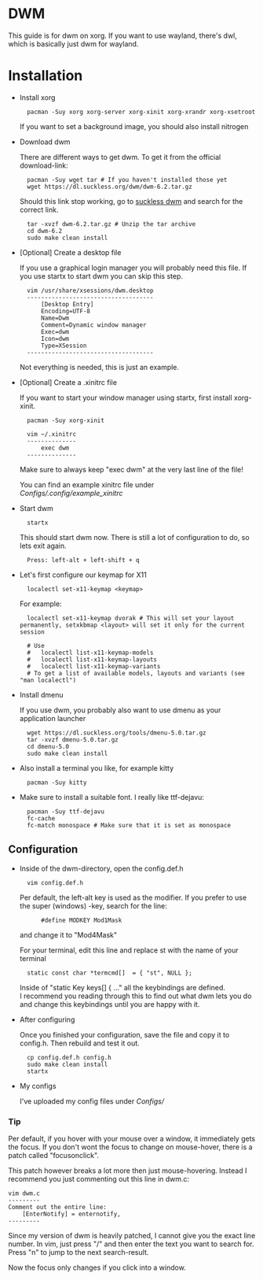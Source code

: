 # DWM

This guide is for dwm on xorg. If you want to use wayland, there's dwl, which is basically just dwm for wayland.

# Installation

* Install xorg

		pacman -Suy xorg xorg-server xorg-xinit xorg-xrandr xorg-xsetroot
		
	If you want to set a background image, you should also install nitrogen
	
* Download dwm

	There are different ways to get dwm. To get it from the official download-link:
	
		pacman -Suy wget tar # If you haven't installed those yet
		wget https://dl.suckless.org/dwm/dwm-6.2.tar.gz
		
	Should this link stop working, go to [suckless dwm](https://dwm.suckless.org/) and search for the correct link.
	
		tar -xvzf dwm-6.2.tar.gz # Unzip the tar archive
		cd dwm-6.2
		sudo make clean install
	
* [Optional] Create a desktop file

	If you use a graphical login manager you will probably need this file. If you use startx to start dwm you can skip this step.
	
		vim /usr/share/xsessions/dwm.desktop
		------------------------------------
			[Desktop Entry]
			Encoding=UTF-8
			Name=Dwm
			Comment=Dynamic window manager
			Exec=dwm
			Icon=dwm
			Type=XSession
		------------------------------------
		
	Not everything is needed, this is just an example.

* [Optional] Create a .xinitrc file

	If you want to start your window manager using startx, first install xorg-xinit.
	
		pacman -Suy xorg-xinit
		
		vim ~/.xinitrc
		--------------
			exec dwm
		--------------
		
	Make sure to always keep "exec dwm" at the very last line of the file!

	You can find an example xinitrc file under *Configs/.config/example_xinitrc*

* Start dwm

		startx
		
	This should start dwm now. There is still a lot of configuration to do, so lets exit again.
	
		Press: left-alt + left-shift + q
		
* Let's first configure our keymap for X11

		localectl set-x11-keymap <keymap>
		
	For example:
	
		localectl set-x11-keymap dvorak # This will set your layout permanently, setxkbmap <layout> will set it only for the current session
		
		# Use 
		#	localectl list-x11-keymap-models
		#	localectl list-x11-keymap-layouts
		#	localectl list-x11-keymap-variants
		# To get a list of available models, layouts and variants (see "man localectl")

* Install dmenu

	If you use dwm, you probably also want to use dmenu as your application launcher
	
		wget https://dl.suckless.org/tools/dmenu-5.0.tar.gz
		tar -xvzf dmenu-5.0.tar.gz
		cd dmenu-5.0
		sudo make clean install

* Also install a terminal you like, for example kitty

		pacman -Suy kitty
		
* Make sure to install a suitable font. I really like ttf-dejavu:

		pacman -Suy ttf-dejavu
		fc-cache
		fc-match monospace # Make sure that it is set as monospace
		
## Configuration

* Inside of the dwm-directory, open the config.def.h

		vim config.def.h
		
	Per default, the left-alt key is used as the modifier. If you prefer to use the super (windows) -key, search for the line:
	
			#define MODKEY Mod1Mask
			
	and change it to "Mod4Mask"
	
	For your terminal, edit this line and replace st with the name of your terminal
	
		static const char *termcmd[]  = { "st", NULL };
		
	Inside of "static Key keys[] { ..." all the keybindings are defined.  
	I recommend you reading through this to find out what dwm lets you do and change this keybindings until you are happy with it.
	
* After configuring

	Once you finished your configuration, save the file and copy it to config.h. Then rebuild and test it out.
	
		cp config.def.h config.h
		sudo make clean install
		startx

* My configs

	I've uploaded my config files under *Configs/*
	
### Tip

Per default, if you hover with your mouse over a window, it immediately gets the focus. If you don't wont the focus to change on mouse-hover, there is a patch called "focusonclick".

This patch however breaks a lot more then just mouse-hovering. Instead I recommend you just commenting out this line in dwm.c:

	vim dwm.c
	---------
	Comment out the entire line:
		[EnterNotify] = enternotify,
	---------

Since my version of dwm is heavily patched, I cannot give you the exact line number. In vim, just press "/" and then enter the text you want to search for. Press "n" to jump to the next search-result.

Now the focus only changes if you click into a window.